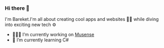 ### Hi there 👋
I'm Bareket.I'm all about creating cool apps and websites 📱🌐 while diving into exciting new tech ⚙️ 

- 👩🏻‍💻 I’m currently working on [Musense](https://github.com/bareket123/final-Project)
- 📔 I’m currently learning C#
  

